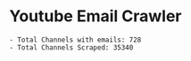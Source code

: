 # Youtube Email Crawler
    - Total Channels with emails: 728
    - Total Channels Scraped: 35340
   